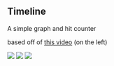 ## Timeline

A simple graph and hit counter

based off of [this video](https://www.youtube.com/watch?v=mA38dTz6H5Q) (on the left)


<a href="https://github.com/sbrstrkkdwmdr/sbr_ghc/releases/tag/1.0.0"><img src="https://img.shields.io/badge/DOWNLOAD-B6FF00?style=for-the-badge&logo=cloud&logoColor=white"/></a>
<a href="https://github.com/sbrstrkkdwmdr" target="_blank"><img src="https://img.shields.io/badge/github-000000?style=for-the-badge&logo=github&logoColor=white" /></a> 
<a href="https://twitter.com/sbrstrkkdwmdr" target="_blank"><img src="https://img.shields.io/badge/twitter-1DA1F2?style=for-the-badge&logo=twitter&logoColor=white" /></a>
